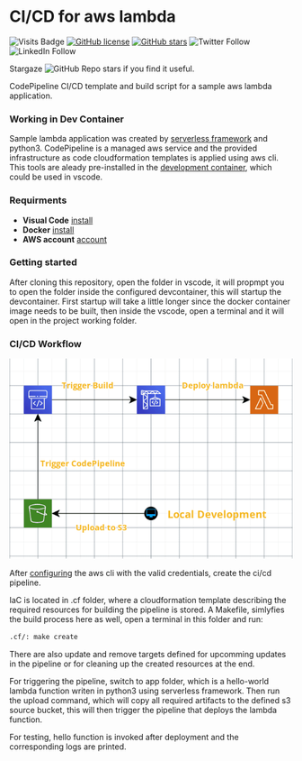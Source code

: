 # CI/CD for aws lambda

![Visits Badge](https://badges.pufler.dev/visits/simorgh1/cd-lambda)
[![GitHub license](https://img.shields.io/github/license/simorgh1/cd-lambda)](https://github.com/simorgh1/cd-lambda/blob/master/LICENSE)
[![GitHub stars](https://img.shields.io/github/stars/simorgh1/cd-lambda)](https://github.com/simorgh1/cd-lambda/stargazers)
![Twitter Follow](https://img.shields.io/twitter/follow/bahrammaravandi?style=social)
![LinkedIn Follow](https://shields.io/badge/style-bahram.maravandi-black?logo=linkedin&label=LinkedIn&link=https://www.linkedin.com/in/bahram.maravandi)

Stargaze ![GitHub Repo stars](https://img.shields.io/github/stars/simorgh1/cd-lambda?style=social) if you find it useful.

CodePipeline CI/CD template and build script for a sample aws lambda application.

### Working in Dev Container

Sample lambda application was created by [serverless framework](https://www.serverless.com) and python3. CodePipeline is a managed aws service and the provided infrastructure as code cloudformation templates is applied using aws cli.
This tools are aleady pre-installed in the [development container](https://microsoft.github.io/code-with-engineering-playbook/developer-experience/devcontainers/), which could be used in vscode.

### Requirments

- **Visual Code** [install](https://code.visualstudio.com/Download)
- **Docker** [install](https://docs.docker.com/engine/install/)
- **AWS account** [account](https://aws.amazon.com)

### Getting started

After cloning this repository, open the folder in vscode, it will propmpt you to open the folder inside the configured devcontainer, this will startup the devcontainer. First startup will take a little longer since the docker container image needs to be built, then inside the vscode, open a terminal and it will open in the project working folder.

### CI/CD Workflow

![Workflow](ci-cd-lambda.png)

After [configuring](https://docs.aws.amazon.com/cli/latest/userguide/cli-configure-quickstart.html) the aws cli with the valid credentials, create the ci/cd pipeline.

IaC is located in .cf folder, where a cloudformation template describing the required resources for building the pipeline is stored. A Makefile, simlyfies the build process here as well, open a terminal in this folder and run:

```bash
.cf/: make create
```

There are also update and remove targets defined for upcomming updates in the pipeline or for cleaning up the created resources at the end.

For triggering the pipeline, switch to app folder, which is a hello-world lambda function writen in python3 using serverless framework. Then run the upload command, which will copy all required artifacts to the defined s3 source bucket, this will then trigger the pipeline that deploys the lambda function.

For testing, hello function is invoked after deployment and the corresponding logs are printed.
